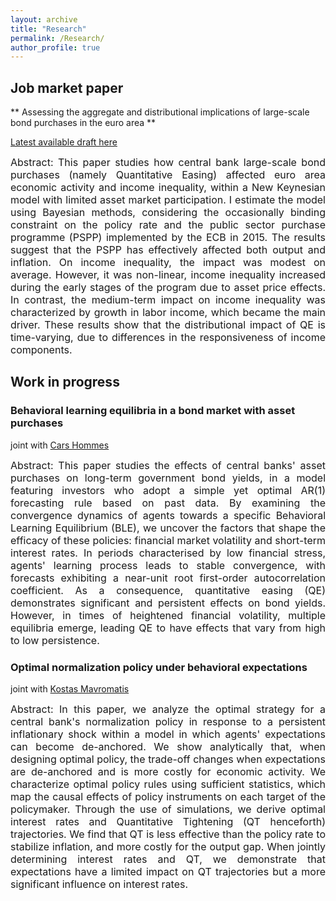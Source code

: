 ```yaml
---
layout: archive
title: "Research"
permalink: /Research/
author_profile: true
---
```


## Job market paper ## 

** Assessing the aggregate and distributional implications of large-scale bond purchases in the euro area  **

[Latest available draft here](https://carrieralexandre.github.io/assets/Carrier_JMP_October_2023.pdf) 

<p style="text-align: justify">
<font size="3"> Abstract: This paper studies how central bank large-scale bond purchases (namely Quantitative Easing) affected euro area economic activity and income inequality, within a New Keynesian model with limited asset market participation. I estimate the model using Bayesian methods, considering the occasionally binding constraint on the policy rate and the public sector purchase programme (PSPP) implemented by the ECB in 2015. The results suggest that the PSPP has effectively affected both output and inflation. On income inequality, the impact was modest on average. However, it was non-linear, income inequality increased during the early stages of the program due to asset price effects. In contrast, the medium-term impact on income inequality was characterized by growth in labor income, which became the main driver. These results show that the distributional impact of QE is time-varying, due to differences in the responsiveness of income components. </font>
</p>

## Work in progress ## 

### Behavioral learning equilibria in a bond market with asset purchases ### 
joint with [Cars Hommes](https://www.uva.nl/en/profile/h/o/c.h.hommes/c.h.hommes.html)

<p style="text-align: justify">
<font size="3"> Abstract: This paper studies the effects of central banks' asset purchases on long-term government bond yields, in a model featuring investors who adopt a simple yet optimal AR(1) forecasting rule based on past data. By examining the convergence dynamics of agents towards a specific Behavioral Learning Equilibrium (BLE),  we uncover the factors that shape the efficacy of these policies:  financial market volatility and short-term interest rates. In periods characterised by low financial stress, agents' learning process leads to stable convergence, with forecasts exhibiting a near-unit root first-order autocorrelation coefficient. As a consequence, quantitative easing (QE) demonstrates significant and persistent effects on bond yields. However, in times of heightened financial volatility, multiple equilibria emerge, leading QE to have effects that vary from high to low persistence. </font>
</p>


### Optimal normalization policy under behavioral expectations ###
joint with [Kostas Mavromatis](https://sites.google.com/site/konstantinossmavromatis/)

<p style="text-align: justify">
<font size="3"> Abstract: In this paper, we analyze the optimal strategy for a central bank's normalization policy in response to a persistent inflationary shock within a model in which agents' expectations can become de-anchored. We show analytically that, when designing optimal policy, the trade-off changes when expectations are de-anchored and is more costly for economic activity. We characterize optimal policy rules using sufficient statistics, which map the causal effects of policy instruments on each target of the policymaker. Through the use of simulations, we derive optimal interest rates and Quantitative Tightening (QT henceforth) trajectories. We find that QT is less effective than the policy rate to stabilize inflation, and more costly for the output gap. When jointly determining interest rates and QT, we demonstrate that expectations have a limited impact on QT trajectories but a more significant influence on interest rates. </font>
</p>

